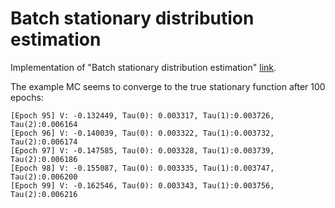 # Batch stationary distribution estimation
 Implementation of "Batch stationary distribution estimation" [link](https://arxiv.org/abs/2003.00722).

 The example MC seems to converge to the true stationary function after 100 epochs:
 ```
[Epoch 95] V: -0.132449, Tau(0): 0.003317, Tau(1):0.003726, Tau(2):0.006164
[Epoch 96] V: -0.140039, Tau(0): 0.003322, Tau(1):0.003732, Tau(2):0.006174
[Epoch 97] V: -0.147585, Tau(0): 0.003328, Tau(1):0.003739, Tau(2):0.006186
[Epoch 98] V: -0.155087, Tau(0): 0.003335, Tau(1):0.003747, Tau(2):0.006200
[Epoch 99] V: -0.162546, Tau(0): 0.003343, Tau(1):0.003756, Tau(2):0.006216
```
